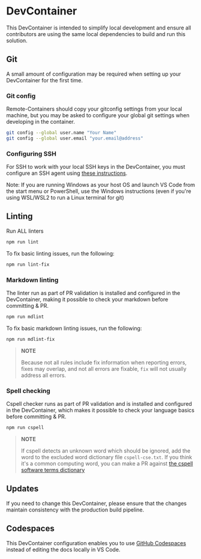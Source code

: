 # DevContainer

This DevContainer is intended to simplify local development and ensure all contributors are using the same local dependencies to build and run this solution.

## Git

A small amount of configuration may be required when setting up your DevContainer for the first time.

### Git config

Remote-Containers should copy your gitconfig settings from your local machine, but you may be asked to configure your global git settings when developing in the container.

```sh
git config --global user.name "Your Name"
git config --global user.email "your.email@address"
```

### Configuring SSH

For SSH to work with your local SSH keys in the DevContainer, you must configure an SSH agent using [these instructions](https://code.visualstudio.com/docs/remote/containers#_sharing-git-credentials-with-your-container).

Note: If you are running Windows as your host OS and launch VS Code from the start menu or PowerShell, use the Windows instructions (even if you're using WSL/WSL2 to run a Linux terminal for git)

## Linting

Run ALL linters

```sh
npm run lint
```

To fix basic linting issues, run the following:

```sh
npm run lint-fix
```

### Markdown linting

The linter run as part of PR validation is installed and configured in the DevContainer, making it possible to check your markdown before committing & PR.

```sh
npm run mdlint
```

To fix basic markdown linting issues, run the following:

```sh
npm run mdlint-fix
```

> **NOTE**
>
> Because not all rules include fix information when reporting errors, fixes may overlap, and not all errors are fixable, `fix` will not usually address all errors.

### Spell checking

Cspell checker runs as part of PR validation and is installed and configured in the DevContainer, which makes it possible to check your language basics before committing & PR.

```sh
npm run cspell
```

> **NOTE**
>
> If cspell detects an unknown word which should be ignored, add the word to the excluded word dictionary file `cspell-cse.txt`. If you think it's a common computing word, you can make a PR against [the cspell software terms dictionary](https://github.com/streetsidesoftware/cspell-dicts/tree/main/dictionaries/software-terms/src)

## Updates

If you need to change this DevContainer, please ensure that the changes maintain consistency with the production build pipeline.

## Codespaces

This DevContainer configuration enables you to use [GitHub Codespaces](https://github.com/features/codespaces) instead of editing the docs locally in VS Code.
